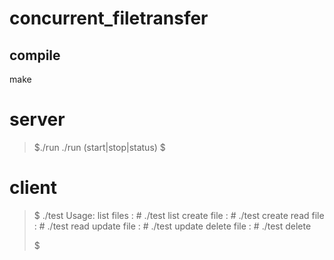 concurrent_filetransfer
=======================

compile
-------
make

# server
> $./run
> ./run (start|stop|status)
> $

# client
> $ ./test
> Usage:
>         list files   :  # ./test list
>         create file  :  # ./test create <local-filename>
>         read file    :  # ./test read <remote-filename>
>         update file  :  # ./test update <remote-filename> <local-filename>
>         delete file  :  # ./test delete <remote-filename>
> 
> $
